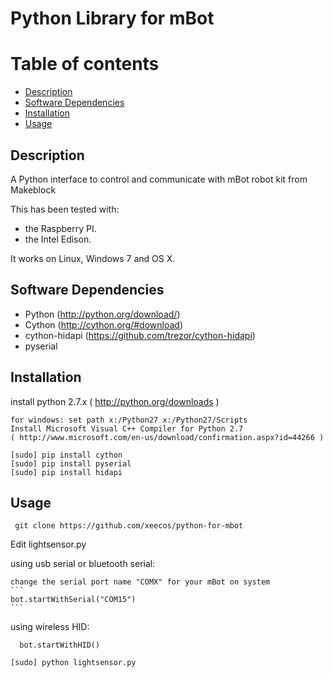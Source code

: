 # Python Library for mBot
Table of contents
=================

  * [Description](#description)
  * [Software Dependencies](#software-dependencies)
  * [Installation](#installation)
  * [Usage](#usage)

Description
-----------
A Python interface to control and communicate with mBot robot kit from Makeblock

This has been tested with:

* the Raspberry PI.
* the Intel Edison.

It works on Linux, Windows 7 and OS X.

Software Dependencies
---------------------

* Python (http://python.org/download/)
* Cython (http://cython.org/#download)
* cython-hidapi (https://github.com/trezor/cython-hidapi)
* pyserial

Installation
-------

install python 2.7.x ( http://python.org/downloads )

  ```
  for windows: set path x:/Python27 x:/Python27/Scripts
  Install Microsoft Visual C++ Compiler for Python 2.7
  ( http://www.microsoft.com/en-us/download/confirmation.aspx?id=44266 )
  ```
  ```
  [sudo] pip install cython
  [sudo] pip install pyserial
  [sudo] pip install hidapi
  ```
Usage
-----------------
 ```
  git clone https://github.com/xeecos/python-for-mbot
 ```
 Edit lightsensor.py
  
  using usb serial or bluetooth serial:
  
    change the serial port name "COMX" for your mBot on system
    ```
    bot.startWithSerial("COM15")
    ```
  
  using wireless HID:
  
  ```
    bot.startWithHID()
  ```
  ```
  [sudo] python lightsensor.py
  ```
